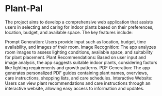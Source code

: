 # Plant-Pal
The project aims to develop a comprehensive web application that assists users in selecting and caring for indoor plants based on their preferences, location, budget, and available space. The key features include:

Prompt Generation: Users provide input such as location, budget, time availability, and images of their room.
Image Recognition: The app analyzes room images to assess lighting conditions, available space, and suitability for plant placement.
Plant Recommendations: Based on user input and image analysis, the app suggests suitable indoor plants, considering factors like lighting requirements and growth patterns.
PDF Generation: The app generates personalized PDF guides containing plant names, overviews, care instructions, shopping lists, and care schedules.
Interactive Website: Users can view plant recommendations and care instructions through an interactive website, allowing easy access to information and updates.
